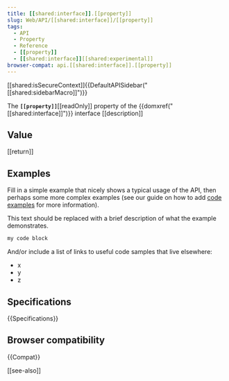 ```yaml
---
title: [[shared:interface]].[[property]]
slug: Web/API/[[shared:interface]]/[[property]]
tags:
  - API
  - Property
  - Reference
  - [[property]]
  - [[shared:interface]][[shared:experimental]]
browser-compat: api.[[shared:interface]].[[property]]
---
```

[[shared:isSecureContext]]{{DefaultAPISidebar("[[shared:sidebarMacro]]")}}

The **`[[property]]`**[[readOnly]] property of the {{domxref("[[shared:interface]]")}} interface [[description]]

## Value

[[return]]

## Examples

Fill in a simple example that nicely shows a typical usage of the API, then perhaps some more complex examples (see our guide on how to add [code examples](/en-US/docs/MDN/Contribute/Structures/Code_examples) for more information).

This text should be replaced with a brief description of what the example demonstrates.

```js
my code block
```

And/or include a list of links to useful code samples that live elsewhere:

*   x
*   y
*   z

## Specifications

{{Specifications}}

## Browser compatibility

{{Compat}}

[[see-also]]
